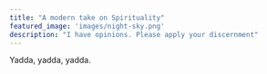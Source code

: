 ```yaml
---
title: "A modern take on Spirituality"
featured_image: 'images/night-sky.png'
description: "I have opinions. Please apply your discernment"
---
```

Yadda, yadda, yadda.
